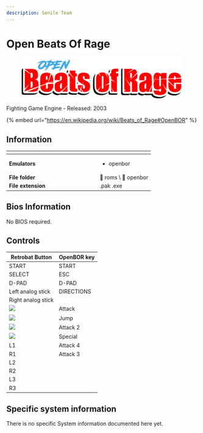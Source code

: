 ```yaml
---
description: Senile Team
---
```


# Open Beats Of Rage

<div align="left">

<figure><img src="https://raw.githubusercontent.com/fabricecaruso/es-theme-carbon/52ff37c9e265587d006945a2ba695b5a962b3a3d/art/logos/openbor.svg" alt=""><figcaption></figcaption></figure>

</div>

Fighting Game Engine - Released: 2003

{% embed url="https://en.wikipedia.org/wiki/Beats_of_Rage#OpenBOR" %}

## Information

<table data-header-hidden><thead><tr><th width="224"></th><th></th></tr></thead><tbody><tr><td><strong>Emulators</strong></td><td><ul><li>openbor</li></ul></td></tr><tr><td><strong>File folder</strong></td><td><span data-gb-custom-inline data-tag="emoji" data-code="1f4c2">📂</span> roms \ <span data-gb-custom-inline data-tag="emoji" data-code="1f4c2">📂</span> openbor</td></tr><tr><td><strong>File extension</strong></td><td>.pak .exe</td></tr></tbody></table>

## Bios Information

No BIOS required.

## Controls

| Retrobat Button                                | OpenBOR key |
| ---------------------------------------------- | ----------- |
| START                                          | START       |
| SELECT                                         | ESC         |
| D-PAD                                          | D-PAD       |
| Left analog stick                              | DIRECTIONS  |
| Right analog stick                             |             |
| ![](<../../../.gitbook/assets/image (43).png>) | Attack      |
| ![](<../../../.gitbook/assets/image (25).png>) | Jump        |
| ![](<../../../.gitbook/assets/image (11).png>) | Attack 2    |
| ![](<../../../.gitbook/assets/image (45).png>) | Special     |
| L1                                             | Attack 4    |
| R1                                             | Attack 3    |
| L2                                             |             |
| R2                                             |             |
| L3                                             |             |
| R3                                             |             |

## Specific system information

There is no specific System information documented here yet.
